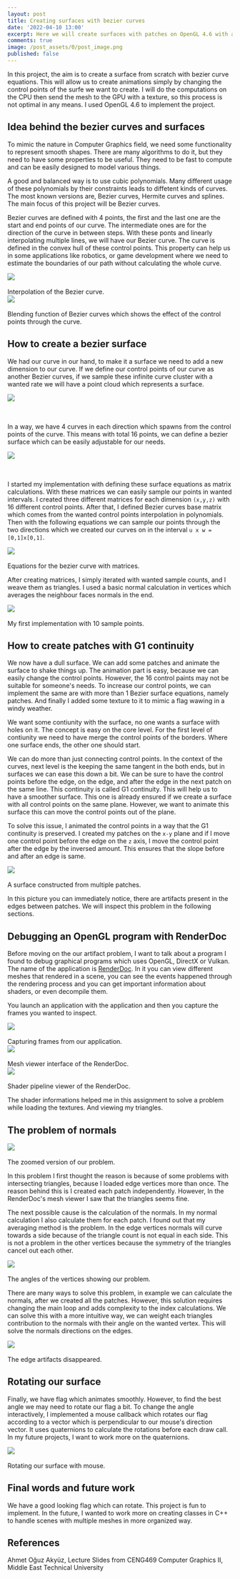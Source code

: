 ```yaml
---
layout: post
title: Creating surfaces with bezier curves
date: '2022-04-10 13:00'
excerpt: Here we will create surfaces with patches on OpenGL 4.6 with animations.
comments: true
image: /post_assets/0/post_image.png
published: false
---
```



In this project, the aim is to create a surface from scratch with bezier curve equations. This will allow us to create animations simply by changing the control points of the surfe we want to create. I will do the computations on the CPU then send the mesh to the GPU with a texture, so this process is not optimal in any means. I used OpenGL 4.6 to implement the project.

## Idea behind the bezier curves and surfaces

To mimic the nature in Computer Graphics field, we need some functionality to represent smooth shapes. There are many algorithms to do it, but they need to have some properties to be useful. They need to be fast to compute and can be easily designed to model various things. 

A good and balanced way is to use cubic polynomials. Many different usage of these polynomials by their constraints leads to diffetent kinds of curves. The most known versions are, Bezier curves, Hermite curves and splines. The main focus of this project will be Bezier curves.

Bezier curves are defined with 4 points, the first and the last one are the start and end points of our curve. The intermediate ones are for the direction of the curve in between steps. With these ponts and linearly interpolating multiple lines, we will have our Bezier curve. The curve is defined in the convex hull of these control points. This property can help us in some applications like robotics, or game development where we need to estimate the boundaries of our path without calculating the whole curve.

<div class="fig figcenter fighighlight">
  <img src="/post_assets/0/bezier.gif">
  <div class="figcaption"><br> Interpolation of the Bezier curve.<br>
  </div>
</div>

<div class="fig figcenter fighighlight">
  <img src="/post_assets/0/blending-functions-bezier.png">
  <div class="figcaption"><br> Blending function of Bezier curves which shows the effect of the control points through the curve.<br>
  </div>
</div>

## How to create a bezier surface

We had our curve in our hand, to make it a surface we need to add a new dimension to our curve. If we define our control points of our curve as another Bezier curves, if we sample these infinite curve cluster with a wanted rate we will have a point cloud which represents a surface.

<div class="fig figcenter fighighlight">
  <img src="/post_assets/0/bezier_surface.png">
  <div class="figcaption"><br> <br>
  </div>
</div>

In a way, we have 4 curves in each direction which spawns from the control points of the curve. This means with total 16 points, we can define a bezier surface which can be easily adjustable for our needs.

<div class="fig figcenter fighighlight">
  <img src="/post_assets/0/bezier_surface_control_points.png">
  <div class="figcaption"><br> <br>
  </div>
</div>

I started my implementation with defining these surface equations as matrix calculations. With these matrices we can easily sample our points in wanted intervals. I created three different matrices for each dimension `(x,y,z)` with 16 different control points. After that, I defined Bezier curves base matrix which comes from the wanted control points interpolation in polynomials. Then with the following equations we can sample our points through the two directions which we created our curves on in the interval `u x w = [0,1]x[0,1]`. 

<div class="fig figcenter fighighlight">
  <img src="/post_assets/0/bezier_equations.png">
  <div class="figcaption"><br> Equations for the bezier curve with matrices. <br>
  </div>
</div>

After creating matrices, I simply iterated with wanted sample counts, and I weave them as triangles. I used a basic normal calculation in vertices which averages the neighbour faces normals in the end. 

<div class="fig figcenter fighighlight">
  <img src="/post_assets/0/my_first_surface.png">
  <div class="figcaption"><br> My first implementation with 10 sample points.<br>
  </div>
</div>

## How to create patches with G1 continuity 

We now have a dull surface. We can add some patches and animate the surface to shake things up. The animation part is easy, because we can easily change the control points. However, the 16 control paints may not be suitable for someone's needs. To increase our control points, we can implement the same are with more than 1 Bezier surface equations, namely patches. And finally I added some texture to it to mimic a flag wawing in a windy weather. 

We want some contiunity with the surface, no one wants a surface wiith holes on it. The concept is easy on the core level. For the first level of contiunity we need to have merge the control points of the borders. Where one surface ends, the other one should start.

We can do more than just connecting control points. In the context of the curves, next level is the keeping the same tangent in the both ends, but in surfaces we can ease this down a bit. We can be sure to have the control points before the edge, on the edge, and after the edge in the next patch on the same line. This continuity is called G1 continuity. This will help us to have a smoother surface. This one is already ensured if we create a surface with all control points on the same plane. However, we want to animate this surface this can move the control points out of the plane. 

To solve this issue, I animated the control points in a way that the G1 continuity is preserved. I created my patches on the `x-y` plane and if I move one control point before the edge on the `z` axis, I move the control point after the edge by the inversed amount. This ensures that the slope before and after an edge is same. 

<div class="fig figcenter fighighlight">
  <img src="/post_assets/0/edge.png">
  <div class="figcaption"><br> A surface constructed from multiple patches.<br>
  </div>
</div>

In this picture you can immediately notice, there are artifacts present in the edges between patches. We will inspect this problem in the following sections. 

## Debugging an OpenGL program with RenderDoc

Before moving on the our artifact problem, I want to talk about a program I found to debug graphical programs which uses OpenGL, DirectX or Vulkan. The name of the application is [RenderDoc](https://renderdoc.org). In it you can view different meshes that rendered in a scene, you can see the events happened through the rendering process and you can get important information about shaders, or even decompile them. 

You launch an application with the application and then you capture the frames you wanted to inspect.

<div class="fig figcenter fighighlight">
  <img src="/post_assets/0/render_doc_0.png">
  <div class="figcaption"><br> Capturing frames from our application.<br>
  </div>
</div>
<div class="fig figcenter fighighlight">
  <img src="/post_assets/0/render_doc_1.png">
  <div class="figcaption"><br> Mesh viewer interface of the RenderDoc. <br>
  </div>
</div>
<div class="fig figcenter fighighlight">
  <img src="/post_assets/0/render_doc_2.png">
  <div class="figcaption"><br> Shader pipeline viewer of the RenderDoc.<br>
  </div>
</div>

The shader informations helped me in this assignment to solve a problem while loading the textures. And viewing my triangles. 

## The problem of normals

<div class="fig figcenter fighighlight">
  <img src="/post_assets/0/edge_zoomed_in.png">
  <div class="figcaption"><br> The zoomed version of our problem.<br>
  </div>
</div>

In this problem I first thought the reason is because of some problems with intersecting triangles, because I loaded edge vertices more than once. The reason behind this is I created each patch independently. However, In the RenderDoc's mesh viewer I saw that the triangles seems fine. 

The next possible cause is the calculation of the normals. In my normal calculation I also calculate them for each patch. I found out that my averaging method is the problem. In the edge vertices normals will curve towards a side because of the triangle count is not equal in each side. This is not a problem in the other vertices because the symmetry of the triangles cancel out each other.  

<div class="fig figcenter fighighlight">
  <img src="/post_assets/0/angles.png">
  <div class="figcaption"><br> The angles of the vertices showing our problem.<br>
  </div>
</div>

There are many ways to solve this problem, in example we can calculate the normals, after we created all the patches. However, this solution requires changing the main loop and adds complexity to the index calculations. We can solve this with a more intuitive way, we can weight each triangles contribution to the normals with their angle on the wanted vertex. This will solve the normals directions on the edges.

<div class="fig figcenter fighighlight">
  <img src="/post_assets/0/after_solve.png">
  <div class="figcaption"><br> The edge artifacts disappeared. <br>
  </div>
</div>

## Rotating our surface

Finally, we have flag which animates smoothly. However, to find the best angle we may need to rotate our flag a bit. To change the angle interactively, I implemented a mouse callback which rotates our flag according to a vector which is perpendicular to our mouse's direction vector. It uses quaternions to calculate the rotations before each draw call. In my future projects, I want to work more on the quaternions. 

<div class="fig figcenter fighighlight">
  <img src="/post_assets/0/rotation.gif">
  <div class="figcaption"><br> Rotating our surface with mouse. <br>
  </div>
</div>


## Final words and future work

We have a good looking flag which can rotate. This project is fun to implement. In the future, I wanted to work more on creating classes in C++ to handle scenes with multiple meshes in more organized way.

## References

Ahmet Oğuz Akyüz, Lecture Slides from CENG469 Computer Graphics II, Middle East Technical University


